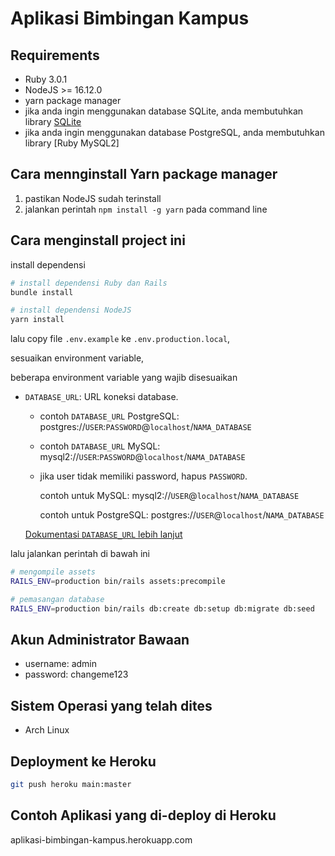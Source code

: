 # Aplikasi Bimbingan Kampus

## Requirements

- Ruby 3.0.1
- NodeJS >= 16.12.0
- yarn package manager 
- jika anda ingin menggunakan database SQLite, anda membutuhkan library [SQLite](https://www.sqlite.org) 
- jika anda ingin menggunakan database PostgreSQL, anda membutuhkan library [Ruby MySQL2]

## Cara mennginstall Yarn package manager

1. pastikan NodeJS sudah terinstall
2. jalankan perintah `npm install -g yarn` pada command line

## Cara menginstall project ini

install dependensi

```bash
# install dependensi Ruby dan Rails 
bundle install

# install dependensi NodeJS
yarn install
```

lalu copy file `.env.example` ke `.env.production.local`,

sesuaikan environment variable,

beberapa environment variable yang wajib disesuaikan

- `DATABASE_URL`: URL koneksi database.

  - contoh `DATABASE_URL` PostgreSQL: postgres://`USER`:`PASSWORD`@`localhost`/`NAMA_DATABASE`

  - contoh `DATABASE_URL` MySQL: mysql2://`USER`:`PASSWORD`@`localhost`/`NAMA_DATABASE`

  - jika user tidak memiliki password, hapus `PASSWORD`.
    
    contoh untuk MySQL: mysql2://`USER`@`localhost`/`NAMA_DATABASE`

    contoh untuk PostgreSQL: postgres://`USER`@`localhost`/`NAMA_DATABASE`

   [Dokumentasi `DATABASE_URL` lebih lanjut](https://blog.arkency.com/database-url-examples-for-rails-db-connection-strings/)

lalu jalankan perintah di bawah ini

```bash
# mengompile assets
RAILS_ENV=production bin/rails assets:precompile

# pemasangan database
RAILS_ENV=production bin/rails db:create db:setup db:migrate db:seed
```

## Akun Administrator Bawaan

- username: admin
- password: changeme123

## Sistem Operasi yang telah dites

- Arch Linux

## Deployment ke Heroku

```bash
git push heroku main:master
```

## Contoh Aplikasi yang di-deploy di Heroku

aplikasi-bimbingan-kampus.herokuapp.com
